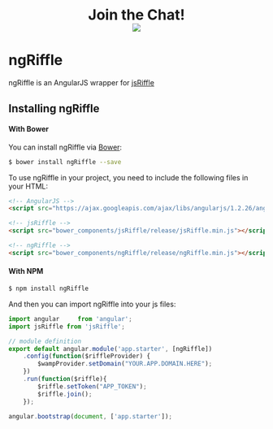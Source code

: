 <div align="center">
    <h1>Join the Chat!
    <br>
    <img src="http://slack.exis.io/badge.svg">
    </h3>
</div>

# ngRiffle

ngRiffle is an AngularJS wrapper for [jsRiffle](https://github.com/exis-io/jsRiffle) 




## Installing ngRiffle

#### With Bower
You can install ngRiffle via [Bower](http://bower.io/#install-bower):

```bash
$ bower install ngRiffle --save
```

To use ngRiffle in your project, you need to include the following files in your HTML:

```html
<!-- AngularJS -->
<script src="https://ajax.googleapis.com/ajax/libs/angularjs/1.2.26/angular.min.js"></script>

<!-- jsRiffle -->
<script src="bower_components/jsRiffle/release/jsRiffle.min.js"></script>

<!-- ngRiffle -->
<script src="bower_components/ngRiffle/release/ngRiffle.min.js"></script>
```

#### With NPM

```bash
$ npm install ngRiffle
```

And then you can import ngRiffle into your js files:

```js
import angular     from 'angular';
import jsRiffle from 'jsRiffle';

// module definition
export default angular.module('app.starter', [ngRiffle])
    .config(function($riffleProvider) {
        $wampProvider.setDomain("YOUR.APP.DOMAIN.HERE");
    })
    .run(function($riffle){
        $riffle.setToken("APP_TOKEN");
        $riffle.join();
    });

angular.bootstrap(document, ['app.starter']);

```

